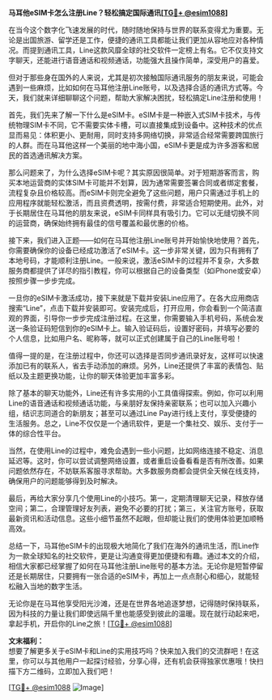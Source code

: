 **马耳他eSIM卡怎么注册Line？轻松搞定国际通讯[[TG💪+ @esim1088](https://t.me/s/esim1088)]**

在当今这个数字化飞速发展的时代，随时随地保持与世界的联系变得尤为重要。无论是出国旅游、留学还是工作，便捷的通讯工具都能让我们更加从容地应对各种情况。而提到通讯工具，Line这款风靡全球的社交软件一定榜上有名。它不仅支持文字聊天，还能进行语音通话和视频通话，功能强大且操作简单，深受用户的喜爱。

但对于那些身在国外的人来说，尤其是初次接触国际通讯服务的朋友来说，可能会遇到一些麻烦，比如如何在马耳他注册Line账号，以及选择合适的通讯方式等。今天，我们就来详细聊聊这个问题，帮助大家解决困扰，轻松搞定Line注册和使用！

首先，我们先来了解一下什么是eSIM卡。eSIM卡是一种嵌入式SIM卡技术，与传统物理SIM卡不同，它不需要实体卡槽，可以直接集成到设备中。这种技术的优点显而易见：体积更小、更耐用，同时支持多网络切换，非常适合经常需要跨国旅行的人群。而在马耳他这样一个美丽的地中海小国，eSIM卡更是成为许多游客和居民的首选通讯解决方案。

那么问题来了，为什么选择eSIM卡呢？其实原因很简单。对于短期游客而言，购买本地运营商的实体SIM卡可能并不划算，因为通常需要签署合同或者绑定套餐，流程复杂且价格较高。而eSIM卡则完全避免了这些问题，用户只需通过手机上的应用程序就能轻松激活，而且资费透明，按需付费，非常适合短期使用。此外，对于长期居住在马耳他的朋友来说，eSIM卡同样具有吸引力。它可以无缝切换不同的运营商，确保始终拥有最佳的信号覆盖和最优惠的价格。

接下来，我们进入正题——如何在马耳他注册Line账号并开始愉快地使用？首先，你需要确保你的设备已经成功激活了eSIM卡。这一步非常关键，因为只有拥有了本地号码，才能顺利注册Line。一般来说，激活eSIM卡的过程并不复杂，大多数服务商都提供了详尽的指引教程，你可以根据自己的设备类型（如iPhone或安卓）按照步骤一步步完成。

一旦你的eSIM卡激活成功，接下来就是下载并安装Line应用了。在各大应用商店搜索“Line”，点击下载并安装即可。安装完成后，打开应用，你会看到一个简洁直观的界面，引导你一步步完成注册过程。在这里，你需要输入手机号码，系统会发送一条验证码短信到你的eSIM卡上。输入验证码后，设置好密码，并填写必要的个人信息，比如用户名、昵称等，就可以正式创建属于自己的Line账号啦！

值得一提的是，在注册过程中，你还可以选择是否同步通讯录好友，这样可以快速添加已有的联系人，省去手动添加的麻烦。另外，Line还提供了丰富的表情包、贴纸以及主题更换功能，让你的聊天体验更加丰富多彩。

除了基本的聊天功能外，Line还有许多实用的小工具值得探索。例如，你可以利用Line的语音通话和视频通话功能，与亲朋好友保持亲密联系；也可以加入兴趣小组，结识志同道合的新朋友；甚至可以通过Line Pay进行线上支付，享受便捷的生活服务。总之，Line不仅仅是一个通讯软件，更是一个集社交、娱乐、支付于一体的综合性平台。

当然，在使用Line的过程中，难免会遇到一些小问题，比如网络连接不稳定、消息延迟等。这时，你可以尝试调整网络设置，或者重启设备看看是否有所改善。如果问题依然存在，不妨联系客服寻求帮助。大多数服务商都会提供全天候在线支持，确保用户的问题能够得到及时解决。

最后，再给大家分享几个使用Line的小技巧。第一，定期清理聊天记录，释放存储空间；第二，合理管理好友列表，避免不必要的打扰；第三，关注官方账号，获取最新资讯和活动信息。这些小细节虽然不起眼，但却能让我们的使用体验更加顺畅高效。

总结一下，马耳他eSIM卡的出现极大地简化了我们在海外的通讯生活，而Line作为一款全球知名的社交软件，更是让沟通变得更加便捷和有趣。通过本文的介绍，相信大家都已经掌握了如何在马耳他注册Line账号的基本方法。无论你是短暂停留还是长期居住，只要拥有一张合适的eSIM卡，再加上一点点耐心和细心，就能轻松融入当地的数字生活。

无论你是在马耳他享受阳光沙滩，还是在世界各地追逐梦想，记得随时保持联系，因为科技的力量让我们即使远隔千里也能感受到彼此的温暖。现在就行动起来吧，拿起手机，开启你的Line之旅！[[TG💪+ @esim1088](https://t.me/s/esim1088)]

**文末福利：**  
想要了解更多关于eSIM卡和Line的实用技巧吗？快来加入我们的交流群吧！在这里，你可以与其他用户一起探讨经验，分享心得，还有机会获得独家优惠哦！快扫描下方二维码，立即加入我们吧！  

[[TG💪+ @esim1088](https://t.me/s/esim1088) ![Image](https://i.postimg.cc/4NQfJmqS/Snipaste-2025-05-13-00-14-12.png)]
